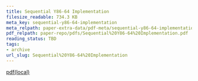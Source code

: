 ```yaml
---
title: Sequential Y86-64 Implementation
filesize_readable: 734.3 KB
meta_key: sequential-y86-64-implementation
meta_relpath: paper-extra-data/pdf-meta/sequential-y86-64-implementation.yaml
pdf_relpath: paper-repo/pdfs/Sequential%20Y86-64%20Implementation.pdf
reading_status: TBD
tags:
- archive
url_slug: Sequential%20Y86-64%20Implementation
---
```


[pdf(local)](../../paper-repo/pdfs/Sequential%20Y86-64%20Implementation.pdf)
